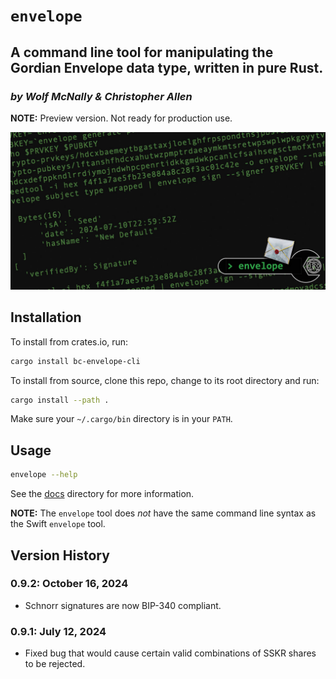 # `envelope`

## A command line tool for manipulating the Gordian Envelope data type, written in pure Rust.

<!--Guidelines: https://github.com/BlockchainCommons/secure-template/wiki -->

### _by Wolf McNally & Christopher Allen_

**NOTE:** Preview version. Not ready for production use.

<img src="images/envelope-rust-screen.jpg" width=960>

## Installation

To install from crates.io, run:

```bash
cargo install bc-envelope-cli
```

To install from source, clone this repo, change to its root directory and run:

```bash
cargo install --path .
```

Make sure your `~/.cargo/bin` directory is in your `PATH`.

## Usage

```bash
envelope --help
```

See the [docs](docs/README.md) directory for more information.

**NOTE:** The `envelope` tool does *not* have the same command line syntax as the Swift `envelope` tool.

## Version History

### 0.9.2: October 16, 2024

- Schnorr signatures are now BIP-340 compliant.

### 0.9.1: July 12, 2024

- Fixed bug that would cause certain valid combinations of SSKR shares to be rejected.
